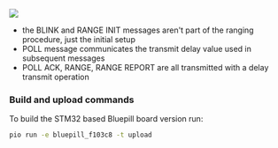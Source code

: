 ![](https://www.plantuml.com/plantuml/svg/TP91QuGm48Nlyoi6zjn3Uzn3MRiiMrdHHRoL7iHCtK2C9Ob2_ts9TcGmzAZpvRqtBpdvqBem3GQQx8fFhvYLv_UgnYE-5NbvW_Kp3kByY7LMNlFoYdcPDv2SkLT50T1sGSzjeEN8eH-D0h1Z83Jq5S2DarNu36HL_0dmiOdxTgP50uDhhHzqmE01FZSBYJZgICyK2QbEt-P7gdCO3ddmsipaO2VRFKXDvaywEz-s102AM0EIEXWNK9oajh86f_i7z_32ITCrHHRH1jUrOqGTmeNx42uo9fSXH7kovE8uNlJb7sTkQmSb9IJlO-4bjaxItLTIB2M8nB--tAkwsMAajoGnE95Lqs1-0G00)

- the BLINK and RANGE INIT messages aren't part of the ranging procedure, just the initial setup
- POLL message communicates the transmit delay value used in subsequent messages
- POLL ACK, RANGE, RANGE REPORT are all transmitted with a delay transmit operation

### Build and upload commands

To build the STM32 based Bluepill board version run:

```sh
pio run -e bluepill_f103c8 -t upload
```